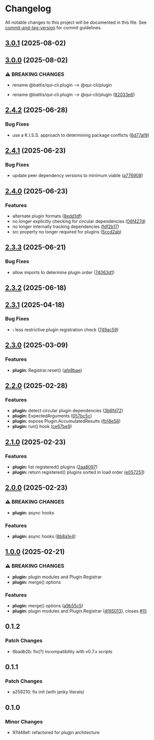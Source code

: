 # Changelog

All notable changes to this project will be documented in this file. See [commit-and-tag-version](https://github.com/absolute-version/commit-and-tag-version) for commit guidelines.

## [3.0.1](https://github.com/battis/qui-cli/compare/plugin/3.0.0...plugin/3.0.1) (2025-08-02)

## [3.0.0](https://github.com/battis/qui-cli/compare/plugin/3.0.0...plugin/3.0.0) (2025-08-02)

### ⚠ BREAKING CHANGES

- rename @battis/qui-cli.plugin --> @qui-cli/plugin

- rename @battis/qui-cli.plugin --> @qui-cli/plugin ([82033e6](https://github.com/battis/qui-cli/commit/82033e6d44db2a1cccca02da547f33fc63015ba9))

## [2.4.2](https://github.com/battis/qui-cli/compare/plugin/2.4.1...plugin/2.4.2) (2025-06-28)

### Bug Fixes

- use a K.I.S.S. approach to determining package conflicts ([6d77af9](https://github.com/battis/qui-cli/commit/6d77af99b8764efe8c990f76796552dabe6f8b19))

## [2.4.1](https://github.com/battis/qui-cli/compare/plugin/2.4.0...plugin/2.4.1) (2025-06-23)

### Bug Fixes

- update peer dependency versions to minimum viable ([a776908](https://github.com/battis/qui-cli/commit/a7769085adef6da665da7a67cb143af1e0bba6be))

## [2.4.0](https://github.com/battis/qui-cli/compare/plugin/2.3.3...plugin/2.4.0) (2025-06-23)

### Features

- alternate plugin formats ([8edd1df](https://github.com/battis/qui-cli/commit/8edd1df21f34e7fa1e4b8eaec319aa3a844d47cf))
- no longer explicitly checking for circular dependencies ([06f427d](https://github.com/battis/qui-cli/commit/06f427d057b375bb3dc9420123e1f47dbbad2967))
- no longer internally tracking dependencies ([fdf2b17](https://github.com/battis/qui-cli/commit/fdf2b1718c10f4901881d74c3ffa3978f3a78757))
- src property no longer required for plugins ([5ccd2ab](https://github.com/battis/qui-cli/commit/5ccd2ab67b618ec7121dacacc9fbf059f163f3b8))

## [2.3.3](https://github.com/battis/qui-cli/compare/plugin/2.3.2...plugin/2.3.3) (2025-06-21)

### Bug Fixes

- allow imports to determine plugin order ([74063d1](https://github.com/battis/qui-cli/commit/74063d15a9ef8a4330dc6eefd26dfa28e1887edf))

## [2.3.2](https://github.com/battis/qui-cli/compare/plugin/2.3.1...plugin/2.3.2) (2025-06-18)

## [2.3.1](https://github.com/battis/qui-cli/compare/plugin/2.3.0...plugin/2.3.1) (2025-04-18)

### Bug Fixes

- **:** less restrictive plugin registration check ([749ac59](https://github.com/battis/qui-cli/commit/749ac59f763ea322dd9de628026ed01a24298221))

## [2.3.0](https://github.com/battis/qui-cli/compare/plugin/2.2.0...plugin/2.3.0) (2025-03-09)

### Features

- **plugin:** Registrar.reset() ([afe8bae](https://github.com/battis/qui-cli/commit/afe8bae79b57c3f5dd1d7e3cdbda2911d35665dd))

## [2.2.0](https://github.com/battis/qui-cli/compare/plugin/2.1.0...plugin/2.2.0) (2025-02-28)

### Features

- **plugin:** detect circular plugin dependencies ([3b6fd72](https://github.com/battis/qui-cli/commit/3b6fd7239b3e239324a317c4536bafbe0a49ccff))
- **plugin:** ExpectedArguments ([057bc5c](https://github.com/battis/qui-cli/commit/057bc5c4f1b0b55d51a2fe3bb8e9cd14ea731b05))
- **plugin:** expose Plugin.AccumulatedResults ([fb18e58](https://github.com/battis/qui-cli/commit/fb18e58adf3fa0439ebc46a2bb521ce625c00fd6))
- **plugin:** run() hook ([ce67be9](https://github.com/battis/qui-cli/commit/ce67be9cddb1db23d351966f48f652d44f95894b))

## [2.1.0](https://github.com/battis/qui-cli/compare/plugin/2.0.0...plugin/2.1.0) (2025-02-23)

### Features

- **plugin:** list registered() plugins ([2aa8097](https://github.com/battis/qui-cli/commit/2aa8097c01a52971c21815424d9c2b8cae28b9c7))
- **plugin:** return registered() plugins sorted in load order ([e057251](https://github.com/battis/qui-cli/commit/e05725100c9d66dbb409657f2e8fe5f828b069df))

## [2.0.0](https://github.com/battis/qui-cli/compare/plugin/1.0.0...plugin/2.0.0) (2025-02-23)

### ⚠ BREAKING CHANGES

- **plugin:** async hooks

### Features

- **plugin:** async hooks ([8b8a1e4](https://github.com/battis/qui-cli/commit/8b8a1e48938a9be19adc700571350d04b5fc49b9))

## [1.0.0](https://github.com/battis/qui-cli/compare/plugin/0.1.2...plugin/1.0.0) (2025-02-21)

### ⚠ BREAKING CHANGES

- **plugin:** plugin modules and Plugin.Registrar
- **plugin:** merge() options

### Features

- **plugin:** merge() options ([a9b55c5](https://github.com/battis/qui-cli/commit/a9b55c53e7d41ffa13648765b8308046132e79d9))
- **plugin:** plugin modules and Plugin.Registrar ([4f95013](https://github.com/battis/qui-cli/commit/4f95013c1d21e01545346f957b87ca2d551eec77)), closes [#15](https://github.com/battis/qui-cli/issues/15)

## 0.1.2

### Patch Changes

- 6badb2b: fix(?) incompatibility with v0.7.x scripts

## 0.1.1

### Patch Changes

- a259210: fix init (with janky literals)

## 0.1.0

### Minor Changes

- 97d48ef: refactored for plugin architecture

